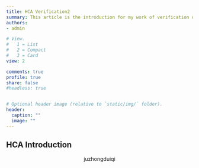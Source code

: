 ```yaml
---
title: HCA Verification2
summary: This article is the introduction for my work of verification of HCA.2
authors:
- admin

# View.
#   1 = List
#   2 = Compact
#   3 = Card
view: 2

comments: true
profile: true
share: false
#headless: true


# Optional header image (relative to `static/img/` folder).
header:
  caption: ""
  image: ""
---
```


## HCA Introduction
<center> juzhongduiqi </center>